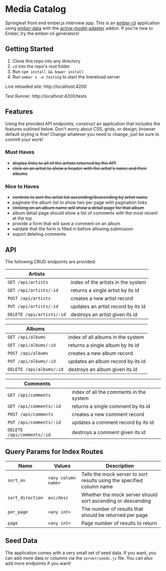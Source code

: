 # Media Catalog

Springleaf front end ember.js interview app. This is an [ember-cli](http://www.ember-cli.com/) application using [ember-data](http://emberjs.com/api/data/) with the [active-model-adapter](https://github.com/ember-data/active-model-adapter) addon. If you're new to Ember, try the ember-cli generators!

## Getting Started

1. Clone this repo into any directory
1. `cd` into the repo's root folder
1. Run `npm install && bower install`
1. Run `ember s -e testing` to start the livereload server

Live reloaded site: http://localhost:4200

Test Runner: http://localhost:4200/tests

## Features

Using the provided API endpoints, construct an application that includes the features outlined below. Don't worry about CSS, grids, or design; browser default styling is fine! Change whatever you need to change, just be sure to commit your work!

### Must Haves

- ~~display links to all of the artists returned by the API~~
- ~~click on an artist to show a header with the artist's name and their albums~~

### Nice to Haves

- ~~controls to sort the artist list ascending/descending by artist name~~
- paginate the album list to show two per page with pagination links
- ~~clicking on an album name will show a detail page for that album~~
- album detail page should show a list of comments with the most recent at the top
- provide a form that will save a comment on an album
- validate that the form is filled in before allowing submission
- suport deleting comments

## API

The following CRUD endpoints are provided:

Artists | |
--- | ---
`GET /api/artists` | index of the artists in the system
`GET /api/artists/:id` | returns a single artist by its id
`POST /api/artists` | creates a new artist record
`PUT /api/artists/:id` | updates an artist record by its id
`DELETE /api/artists/:id` | destroys an artist given its id

Albums | |
--- | ---
`GET /api/albums` | index of all albums in the system
`GET /api/albums/:id` | returns a single album by its id
`POST /api/albums` | creates a new album record
`PUT /api/albums/:id` | updates an album record by its id
`DELETE /api/albums/:id` | destroys an album given its id

Comments | |
--- | ---
`GET /api/comments` | index of all the comments in the system
`GET /api/comments/:id` | returns a single comment by its id
`POST /api/comments` | creates a new comment record
`PUT /api/comments/:id` | updates a comment record by its id
`DELETE /api/comments/:id` | destroys a comment given its id

## Query Params for Index Routes

Name | Values | Description
--- | --- | ---
`sort_on` | `<any column name>` | Tells the mock server to sort results using the specified column name
`sort_direction` | `asc/desc` | Whether the mock server should sort ascending or descending
`per_page` | `<any int>` | The number of results that should be returned per page
`page` | `<any int>` | Page number of results to return

## Seed Data

The application comes with a very small set of seed data. If you want, you can add more data or columns via the `server/seeds.js` file.
You can also add more endpoints if you want!
